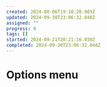 ```yaml
---
created: 2024-08-06T19:10:20.005Z
updated: 2024-09-30T23:06:32.048Z
assigned: ""
progress: 0
tags: []
started: 2024-09-21T20:21:16.030Z
completed: 2024-09-30T23:06:32.048Z
---
```


# Options menu
